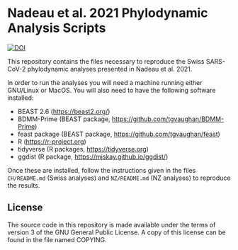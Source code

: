 # Nadeau et al. 2021 Phylodynamic Analysis Scripts

[![DOI](https://zenodo.org/badge/425794183.svg)](https://zenodo.org/badge/latestdoi/425794183)

This repository contains the files necessary to reproduce the Swiss
SARS-CoV-2 phylodynamic analyses presented in Nadeau et al. 2021.

In order to run the analyses you will need a machine running
either GNU/Linux or MacOS.  You will also need to have the
following software installed:

- BEAST 2.6 (https://beast2.org/)
- BDMM-Prime (BEAST package, https://github.com/tgvaughan/BDMM-Prime)
- feast package (BEAST package, https://github.com/tgvaughan/feast)
- R (https://r-project.org)
- tidyverse (R packages, https://tidyverse.org)
- ggdist (R package, https://mjskay.github.io/ggdist/)

Once these are installed, follow the instructions given in the files
`CH/README.md` (Swiss analyses) and `NZ/README.md` (NZ analyses) to
reproduce the results.

## License

The source code in this repository is made available under the terms
of version 3 of the GNU General Public License.  A copy of this license
can be found in the file named COPYING.
